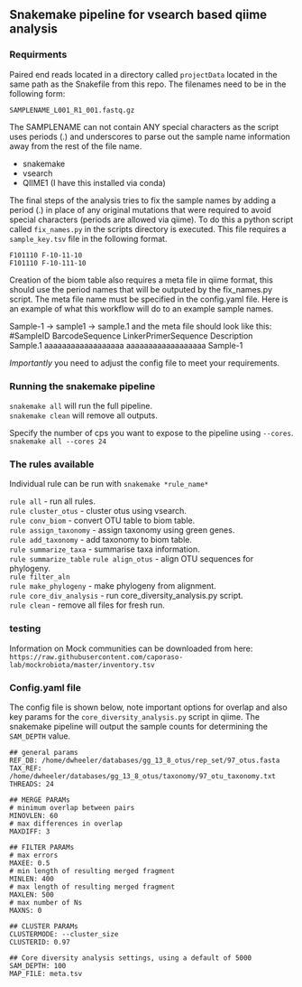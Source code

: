## Snakemake pipeline for vsearch based qiime analysis  


### Requirments  
Paired end reads located in a directory called `projectData` located in the same
path as the Snakefile from this repo. The filenames need to be in the following
form:

`SAMPLENAME_L001_R1_001.fastq.gz`

The SAMPLENAME can not contain ANY special characters as the script uses
periods (.) and underscores to parse out the sample name information away from
the rest of the file name.  
-  snakemake  
-  vsearch  
-  QIIME1 (I have this installed via conda)  

The final steps of the analysis tries to fix the sample names by adding a
period (.) in place of any original mutations that were required to avoid
special characters (periods are allowed via qiime). To do this a python script
called `fix_names.py` in the scripts directory is executed. This file requires
a `sample_key.tsv` file in the following format.  

```
F101110 F-10-11-10
F101110 F-10-111-10
```

Creation of the biom table also requires a meta file in qiime format, this
should use the period names that will be outputed by the fix_names.py script.
The meta file name must be specified in the config.yaml file. Here is an example of what this workflow will do to an example sample names.  
  
Sample-1 -> sample1 -> sample.1 and the meta file should look like this:  
#SampleID    BarcodeSequence     LinkerPrimerSequence    Description  
Sample.1 aaaaaaaaaaaaaaaaaa  aaaaaaaaaaaaaaaaaa  Sample-1  
  

*Importantly* you need to adjust the config file to meet your requirements.  

### Running the snakemake pipeline
`snakemake all` will run the full pipeline.  
`snakemake clean` will remove all outputs.

Specify the number of cps you want to expose to the pipeline using `--cores`.  
`snakemake all --cores 24`  


### The rules available  
Individual rule can be run with `snakemake *rule_name*`  

`rule all` - run all rules.  
`rule cluster_otus` - cluster otus using vsearch.  
`rule conv_biom` - convert OTU table to biom table.  
`rule assign_taxonomy` - assign taxonomy using green genes.  
`rule add_taxonomy` - add taxonomy to biom table.  
`rule summarize_taxa` - summarise taxa information.  
`rule summarize_table` 
`rule align_otus` - align OTU sequences for phylogeny.  
`rule filter_aln`  
`rule make_phylogeny` - make phylogeny from alignment.  
`rule core_div_analysis` - run core_diversity_analysis.py script.  
`rule clean` - remove all files for fresh run.  


### testing  
Information on Mock communities can be downloaded from here:
`https://raw.githubusercontent.com/caporaso-lab/mockrobiota/master/inventory.tsv`  


### Config.yaml file  
The config file is shown below, note important options for overlap and also key
params for the `core_diversity_analysis.py` script in qiime. The snakemake
pipeline will output the sample counts for determining the `SAM_DEPTH` value.

```
## general params
REF_DB: /home/dwheeler/databases/gg_13_8_otus/rep_set/97_otus.fasta
TAX_REF: /home/dwheeler/databases/gg_13_8_otus/taxonomy/97_otu_taxonomy.txt
THREADS: 24

## MERGE PARAMs
# minimum overlap between pairs
MINOVLEN: 60
# max differences in overlap
MAXDIFF: 3

## FILTER PARAMs
# max errors
MAXEE: 0.5
# min length of resulting merged fragment
MINLEN: 400
# max length of resulting merged fragment
MAXLEN: 500
# max number of Ns
MAXNS: 0

## CLUSTER PARAMs
CLUSTERMODE: --cluster_size
CLUSTERID: 0.97

## Core diversity analysis settings, using a default of 5000
SAM_DEPTH: 100
MAP_FILE: meta.tsv
```
